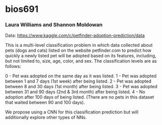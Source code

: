 # bios691
### Laura Williams and Shannon Moldowan

Data: https://www.kaggle.com/c/petfinder-adoption-prediction/data

This is a multi-level classification problem in which data collected about pets (dogs and cats) listed on the website petfinder.com to predict how quickly a newly listed pet will be adopted based on its features, including, but not limited to, size, age, color, and sex. The classification levels are as follows:

0 - Pet was adopted on the same day as it was listed.
1 - Pet was adopted between 1 and 7 days (1st week) after being listed.
2 - Pet was adopted between 8 and 30 days (1st month) after being listed.
3 - Pet was adopted between 31 and 90 days (2nd & 3rd month) after being listed.
4 - No adoption after 100 days of being listed. (There are no pets in this dataset that waited between 90 and 100 days). 

We propose using a CNN for this classification prediction but will additionally explore other types of NNs.

